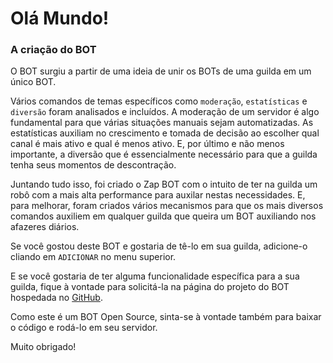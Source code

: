 # Olá Mundo!

### A criação do BOT

O BOT surgiu a partir de uma ideia de unir os BOTs de uma guilda em um único BOT.

Vários comandos de temas específicos como `moderação`, `estatísticas` e `diversão` foram analisados e incluídos. A moderação de um servidor é algo fundamental para que várias situações manuais sejam automatizadas. As estatísticas auxiliam no crescimento e tomada de decisão ao escolher qual canal é mais ativo e qual é menos ativo. E, por último e não menos importante, a diversão que é essencialmente necessário para que a guilda tenha seus momentos de descontração.

Juntando tudo isso, foi criado o Zap BOT com o intuito de ter na guilda um robô com a mais alta performance para auxilar nestas necessidades. E, para melhorar, foram criados vários mecanismos para que os mais diversos comandos auxiliem em qualquer guilda que queira um BOT auxiliando nos afazeres diários.

Se você gostou deste BOT e gostaria de tê-lo em sua guilda, adicione-o cliando em `ADICIONAR` no menu superior.

E se você gostaria de ter alguma funcionalidade específica para a sua guilda, fique à vontade para solicitá-la na página do projeto do BOT hospedada no [GitHub](https://github.com/suchorski/ZapBOT).

Como este é um BOT Open Source, sinta-se à vontade também para baixar o código e rodá-lo em seu servidor.

Muito obrigado!